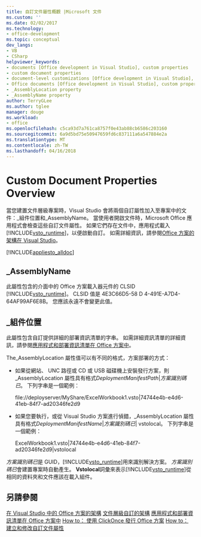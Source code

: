 ```yaml
---
title: 自訂文件屬性概觀 |Microsoft 文件
ms.custom: ''
ms.date: 02/02/2017
ms.technology:
- office-development
ms.topic: conceptual
dev_langs:
- VB
- CSharp
helpviewer_keywords:
- documents [Office development in Visual Studio], custom properties
- custom document properties
- document-level customizations [Office development in Visual Studio], custom properties
- Office documents [Office development in Visual Studio], custom properties
- _AssemblyLocation property
- _AssemblyName property
author: TerryGLee
ms.author: tglee
manager: douge
ms.workload:
- office
ms.openlocfilehash: c5ca93d7a761ca8757f0e43ab88cb6586c203160
ms.sourcegitcommit: 6a9d5bd75e50947659fd6c837111a6a547884e2a
ms.translationtype: MT
ms.contentlocale: zh-TW
ms.lasthandoff: 04/16/2018
---
```

# <a name="custom-document-properties-overview"></a>Custom Document Properties Overview

當您建置文件層級專案時，Visual Studio 會將兩個自訂屬性加入至專案中的文件：\_組件位置和\_AssemblyName。 當使用者開啟文件時，Microsoft Office 應用程式會檢查這些自訂文件屬性。 如果它們存在文件中，應用程式載入[!INCLUDE[vsto_runtime](../vsto/includes/vsto-runtime-md.md)]，以便啟動自訂。 如需詳細資訊，請參閱[Office 方案的架構在 Visual Studio](../vsto/architecture-of-office-solutions-in-visual-studio.md)。

 [!INCLUDE[appliesto_alldoc](../vsto/includes/appliesto-alldoc-md.md)]

## <a name="assemblyname"></a>\_AssemblyName

此屬性包含的介面中的 Office 方案載入器元件的 CLSID [!INCLUDE[vsto_runtime](../vsto/includes/vsto-runtime-md.md)]。 CLSID 值是 4E3C66D5-58 D 4-491E-A7D4-64AF99AF6E8B。 您應該永遠不會變更此值。

## <a name="assemblylocation"></a>\_組件位置

此屬性包含自訂提供詳細的部署資訊清單的字串。 如需詳細資訊清單的詳細資訊，請參閱[應用程式和部署資訊清單在 Office 方案中](../vsto/application-and-deployment-manifests-in-office-solutions.md)。

 The_AssemblyLocation 屬性值可以有不同的格式，方案部署的方式：

- 如果從網站、 UNC 路徑或 CD 或 USB 磁碟機上安裝發行方案，則 _AssemblyLocation 屬性具有格式*DeploymentManifestPath*|*方案識別碼已*。 下列字串是一個範例：

     file://deployserver/MyShare/ExcelWorkbook1.vsto|74744e4b-e4d6-41eb-84f7-ad20346fe2d9

- 如果您要執行，或從 Visual Studio 方案進行偵錯，_AssemblyLocation 屬性具有格式*DeploymentManifestName*|*方案識別碼已*| vstolocal。 下列字串是一個範例：

     ExcelWorkbook1.vsto|74744e4b-e4d6-41eb-84f7-ad20346fe2d9|vstolocal

 *方案識別碼已*是 GUID，[!INCLUDE[vsto_runtime](../vsto/includes/vsto-runtime-md.md)]用來識別解決方案。 *方案識別碼已*會建置專案時自動產生。 **Vstolocal**詞彙來表示[!INCLUDE[vsto_runtime](../vsto/includes/vsto-runtime-md.md)]從相同的資料夾和文件應該在載入組件。

## <a name="see-also"></a>另請參閱

[在 Visual Studio 中的 Office 方案的架構](../vsto/architecture-of-office-solutions-in-visual-studio.md)
[文件層級自訂的架構](../vsto/architecture-of-document-level-customizations.md)
[應用程式和部署資訊清單在 Office 方案中](../vsto/application-and-deployment-manifests-in-office-solutions.md) 
 [How to： 使用 ClickOnce 發行 Office 方案](http://msdn.microsoft.com/en-us/2b6c247e-bc04-4ce4-bb64-c4e79bb3d5b8)
[How to： 建立和修改自訂文件屬性](../vsto/how-to-create-and-modify-custom-document-properties.md)
